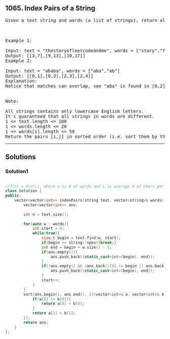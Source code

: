 ## 1065. Index Pairs of a String

<pre>
Given a text string and words (a list of strings), return all index pairs [i, j] so that the substring text[i]...text[j] is in the list of words.

 

Example 1:

Input: text = "thestoryofleetcodeandme", words = ["story","fleet","leetcode"]
Output: [[3,7],[9,13],[10,17]]
Example 2:

Input: text = "ababa", words = ["aba","ab"]
Output: [[0,1],[0,2],[2,3],[2,4]]
Explanation: 
Notice that matches can overlap, see "aba" is found in [0,2] and [2,4].
 

Note:

All strings contains only lowercase English letters.
It's guaranteed that all strings in words are different.
1 <= text.length <= 100
1 <= words.length <= 20
1 <= words[i].length <= 50
Return the pairs [i,j] in sorted order (i.e. sort them by their first coordinate in case of ties sort them by their second coordinate).
</pre>

-----------------------------------------------------

## Solutions

### Solution1

```c++

//T(n) = O(n*L), where n is # of words and L is average # of chars per word
class Solution {
public:
    vector<vector<int>> indexPairs(string text, vector<string>& words) {
        vector<vector<int>> ans;
        
        int n = text.size();
        
        for(auto w : words){
            int start = 0;
            while(true){
                size_t begin = text.find(w, start);
                if(begin == string::npos){break;}
                int end = begin + w.size() - 1;
                if(ans.empty()){
                    ans.push_back({static_cast<int>(begin), end});
                }
                if(!ans.empty() && (ans.back()[0] != begin || ans.back()[1] != end)){
                    ans.push_back({static_cast<int>(begin), end});
                }
                start++;
            }
        }
        sort(ans.begin(), ans.end(), [](vector<int>& a, vector<int>& b)->bool{
            if(a[0] != b[0]){
                return a[0] < b[0];
            }
            return a[1] < b[1];
        });
        return ans;
    }
};

```
